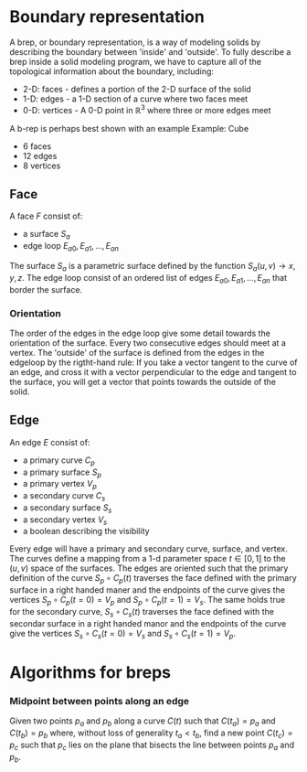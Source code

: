 # Boundary representation

A brep, or boundary representation, is a way of modeling solids by describing the boundary between 'inside' and 'outside'. To fully describe a brep inside a solid  modeling program, we have to capture all of the topological information about the boundary, including:
- 2-D: faces - defines a portion of the 2-D surface of the solid
- 1-D: edges - a 1-D section of a curve where two faces meet
- 0-D: vertices - A 0-D point in $\mathbb{R}^3$ where three or more edges meet

A b-rep is perhaps best shown with an example
Example: Cube
- 6 faces
- 12 edges
- 8 vertices

## Face

A face $F$ consist of:
- a surface $S_a$
- edge loop ${E_{a0}, E_{a1}, \ldots, E_{an}}$

The surface $S_a$ is a parametric surface defined by the function $S_a(u,v) \to x,y,z$.
The edge loop consist of an ordered list of edges ${E_{a0}, E_{a1}, \ldots, E_{an}}$
that border the surface. 

### **Orientation**

The order of the edges in the edge loop give some detail towards the orientation of the
surface. Every two consecutive edges should meet at a vertex. The 'outside' of the
surface is defined from the edges in the edgeloop by the rigtht-hand rule: If you take a
vector tangent to the curve of an edge, and cross it with a vector perpendicular to the
edge and tangent to the surface, you will get a vector that points towards the outside
of the solid.

## Edge

An edge $E$ consist of:
- a primary curve $C_p$
- a primary surface $S_p$
- a primary vertex $V_p$
- a secondary curve $C_s$
- a secondary surface $S_s$
- a secondary vertex $V_s$
- a boolean describing the visibility

Every edge will have a primary and secondary curve, surface, and vertex. The curves
define a mapping from a 1-d parameter space $t \in [0,1]$ to the $(u,v)$ space of the
surfaces. The edges are oriented such that the primary definition of the curve $S_p
\circ C_p (t)$ traverses the face defined with the primary surface in a right handed
maner and the endpoints of the curve gives the vertices $S_p \circ C_p (t=0)= V_p$ and
$S_p \circ C_p (t=1) = V_s$. The same holds true for the secondary curve, $S_s \circ C_s
(t)$ traverses the face defined with the secondar surface in a right handed manor and
the endpoints of the curve give the vertices $S_s \circ C_s (t=0)=V_s$ and $S_s \circ
C_s (t=1)=V_p$.


# Algorithms for breps

### Midpoint between points along an edge

Given two points $p_a$ and $p_b$ along a curve $C(t)$ such that $C(t_a) = p_a$ and $C(t_b) = p_b$ where, without loss of generality $t_a < t_b$, find a new point $C(t_c) = p_c$ such that $p_c$ lies on the plane that bisects the line between points $p_a$ and $p_b$.
